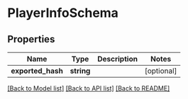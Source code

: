 # PlayerInfoSchema

## Properties
Name | Type | Description | Notes
------------ | ------------- | ------------- | -------------
**exported_hash** | **string** |  | [optional] 

[[Back to Model list]](../README.md#documentation-for-models) [[Back to API list]](../README.md#documentation-for-api-endpoints) [[Back to README]](../README.md)


